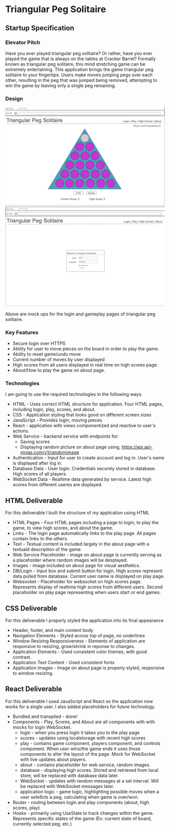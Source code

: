 # Triangular Peg Solitaire

## Startup Specification

### Elevator Pitch

Have you ever played triangular peg solitaire? Or rather, have you ever played the game that is always on the tables at Cracker Barrel? Formally known as triangular peg solitaire, this mind stretching game can be extremely entertaining. This application brings the game triangular peg solitaire to your fingertips. Users make moves jumping pegs over each other, resulting in the peg that was jumped being removed, attempting to win the game by leaving only a single peg remaining. 

### Design

![Play Mock](TriangularPegPlayMock.png)
![Login Mock](TriangularPegLoginMock.png)

Above are mock ups for the login and gameplay pages of triangular peg solitaire. 

### Key Features
- Secure login over HTTPS
- Ability for user to move pieces on the board in order to play the game.
- Ability to reset game/undo move
- Current number of moves by user displayed
- High scores from all users displayed in real time on high scores page.
- About/How to play the game on about page. 


### Technologies
I am going to use the required technologies in the following ways:
- HTML - Uses correct HTML structure for application. Four HTML pages, including login, play, scores, and about.
- CSS - Application styling that looks good on different screen sizes
- JavaScript - Provides login, moving pieces
- React - application with views componentized and reactive to user's actions.
- Web Service - backend service with endpoints for: 
  - Saving scores
  - Displaying random picture on about page using, https://api.api-ninjas.com/v1/randomimage
- Authentication - Input for user to create account and log in. User's name is displayed after log in.
- Database Data - User login. Credentials securely stored in database. High scores of all players. 
- WebSocket Data - Realtime data generated by service. Latest high scores from different useres are displayed. 
## HTML Deliverable
For this deliverable I built the structure of my application using HTML

- HTML Pages - Four HTML pages including a page to login, to play the game, to view high scores, and about the game.
- Links - The login page automatically links to the play page. All pages contain links to the others.
- Text - Textual content is included largely in the about page with a textuald description of the game.
- Web Service Placeholder - image on about page is currently serving as a placeholder where random images will be desplayed.
- Images - image included on about page for visual aesthetics.
- DB/Login - Input box and submit button for login. High scores represent data pulled from database. Current user name is displayed on play page.
- Websocket - Placeholder for websocket on high scores page. Represents display of realtime high scores from different users. Second placeholder on play page representing when users start or end games.

## CSS Deliverable
For this deliverable I properly styled the application into its final appearance
- Header, footer, and main content body
- Navigation Elements - Styled across top of page, no underlines
- Window Resizing Responsiveness - Elements of application are responsive to resizing, grow/shrink in reponse to changes.
- Application Elements - Used consistent color themes, with good contrast.
- Application Text Content - Used consistent fonts
- Application Images - Image on about page is properly styled, responsive to window resizing.

## React Deliverable
For this deliverable I used JavaScript and React so the application now works for a single user. I also added placeholders for future technology.
- Bundled and transpiled - done!
- Components - Play, Scores, and About are all components with with mocks for login WebSocket.
  - login - when you press login it takes you to the play page
  - scores - updates using localstorage with recent high scores
  - play - contains game component, players component, and controls component. When user wins/the game ends it uses those components to alter the layout of the page. Mock for WebSocket with live updates about players. 
  - about - contains placeholder for web service, random images. 
  - database - displaying high scores. Stored and retrieved from local store, will be replaced with database data later.
  - WebSocket - updates with random messages at a set interval. Will be replaced with WebSocket messages later.
  - application logic - game logic, highlighting possible moves when a user seleßcts a peg, calculating when game is over/won. 
- Router - routing between login and play components (about, high scores, play)
- Hooks - primarily using UseState to track changes within the game. Represents specific states of the game (Ex: current state of board, currently selected peg, etc.)